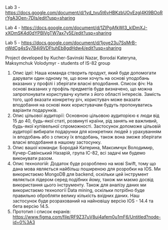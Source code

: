 Lab 3 - https://docs.google.com/document/d/1yd_tvu5t6vHBKzbUOvEzgI4KI9BOoRrYgA3Oen-7DIs/edit?usp=sharing

Lab 4 - https://docs.google.com/document/d/1ZIPgAfkWI3_kIDmXJ-xXOmSK4d0dYPBlVgTW7ax7y5E/edit?usp=sharing

Lab 5 - https://docs.google.com/document/d/1joye23u7SsMrB-nWdCg4sSy7B4j9VDFtuhEb8gdHdw4/edit?usp=sharing

Project developed by Kucher-Savinski Nazar, Borodai Kateryna, Maksymchuk Volodymyr - students of IS-82 group

1.	Опис ідеї: Наша команда створить продукт, який буде допомогати дарувати один одному те, що вони хочуть на основі уподобань вказаних у профілі і зберігати власні вподобання.
Список фіч: На основі вказаних у профіль предметів буде визначено, що можна запропонувати користувачу купити з його області інтересів.
Замість того, щоб вказати конкретну річ, користувач може вказати вподобання на основі яких користувачам будуть пропонуватись варіанти подарунків.
2.	Опис цільової аудиторії: Основною цільовою аудиторією є люди від 15 до 40, будь-якої статі, розвинуті країни, рід занять не важливий, будь-якої купівельної спроможності. Застосунок допоможе цільовій аудиторії вибирати подарунки для конкретних людей з урахуванням іх вподобань або з списку їх вподобань, також вона зможе зберігати власні вподобання в нашому застосунку.
3.	Опис вашої команди: Бородай Катерина, Максимчук Володимир, Кучер-Савінський Назарій, група ІС-82, всі задачі ми будемо виконувати разом.
4.	Опис технологій: Додаток буде розроблено на мові Swift, тому що дана мова являється найбільш поширеною для розробки на IOS. Ми використаємо MongoDB для backend, оскільки цей інструмент являється лідером серед подібних йому, також ми маємо досвід використання цього інструменту. Також для аналізу даних ми використаємо технології Data mining, оскільки потрібно буде правильно обробляти велику кількість вхідних даних. Наш застосунок буде розрахований на найновішу версію IOS - 14.4 та бета версію 14.5.
5.	Прототип і список екранів:
https://www.figma.com/file/RF9Z37uV8ui4afem0u1mF6/Untitled?node-id=0%3A3

